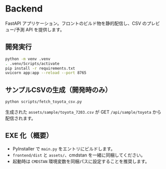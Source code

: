# Backend

FastAPI アプリケーション。フロントのビルド物を静的配信し、CSV のプレビュー/予測 API を提供します。

## 開発実行

```bash
python -m venv .venv
. .venv/Scripts/activate
pip install -r requirements.txt
uvicorn app:app --reload --port 8765
```

## サンプルCSVの生成（開発時のみ）

```bash
python scripts/fetch_toyota_csv.py
```

生成された `assets/sample/toyota_7203.csv` が GET `/api/sample/toyota` から配信されます。

## EXE 化（概要）

- PyInstaller で `main.py` をエントリにビルドします。
- `frontend/dist` と `assets/`、cmdstan を一緒に同梱してください。
- 起動時は `CMDSTAN` 環境変数を同梱パスに設定することを推奨します。

